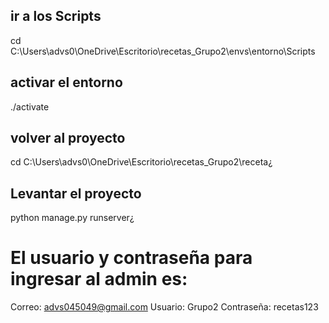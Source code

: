## ir a los Scripts
cd C:\Users\advs0\OneDrive\Escritorio\recetas_Grupo2\envs\entorno\Scripts

## activar el entorno
./activate

## volver al proyecto
cd C:\Users\advs0\OneDrive\Escritorio\recetas_Grupo2\receta¿

## Levantar el proyecto
python manage.py runserver¿

# El usuario y contraseña para ingresar al admin es:
Correo: advs045049@gmail.com
Usuario: Grupo2
Contraseña: recetas123